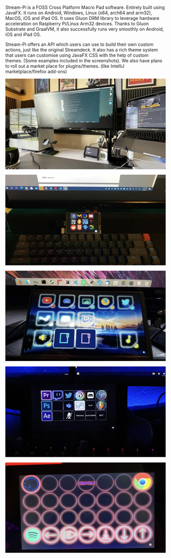 Stream-Pi is a FOSS Cross Platform Macro Pad software. Entirely built using JavaFX. It runs on Android, 
Windows, Linux (x64, arch64 and arm32), MacOS, iOS and iPad OS. It uses Gluon DRM library to leverage 
hardware acceleration on Raspberry Pi/Linux Arm32 devices. Thanks to Gluon Substrate and GraalVM, it also 
successfully runs very smoothly on Android, iOS and iPad OS.

Stream-Pi offers an API which users can use to build their own custom actions, just like the original 
Streamdeck. It also has a rich theme system that users can customise using JavaFX CSS with the help of 
custom themes. (Some examples included in the screenshots). We also have plans to roll out a market place 
for plugins/themes. (like IntelliJ marketplace/firefox add-ons)

[![Screen 1](screen1.jpeg)]()

[![Screen 2](screen2.jpeg)]()

[![Screen 3](screen3.jpeg)]()

[![Screen 4](screen4.jpeg)]()

[![Screen 5](screen5.jpeg)]()